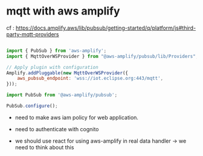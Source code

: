 # mqtt with aws amplify

cf : https://docs.amplify.aws/lib/pubsub/getting-started/q/platform/js#third-party-mqtt-providers

```javascript

import { PubSub } from 'aws-amplify';
import { MqttOverWSProvider } from "@aws-amplify/pubsub/lib/Providers";

// Apply plugin with configuration
Amplify.addPluggable(new MqttOverWSProvider({
    aws_pubsub_endpoint: 'wss://iot.eclipse.org:443/mqtt',
}));

import PubSub from '@aws-amplify/pubsub';

PubSub.configure();

```

* need to make aws iam policy for web application.
* need to authenticate with cognito 

* we should use react for using aws-amplify in real data handler -> we need to think about this